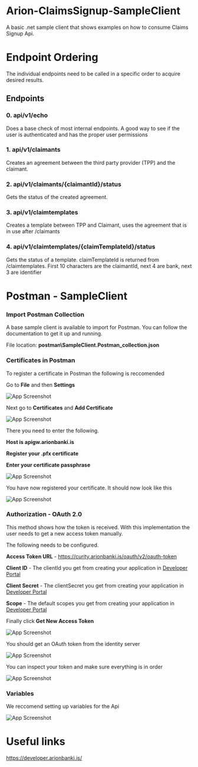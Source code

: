 # Arion-ClaimsSignup-SampleClient
A basic .net sample client that shows examples on how to consume Claims Signup Api.

# Endpoint Ordering
The individual endpoints need to be called in a specific order to acquire desired results.

## Endpoints
### 0. api/v1/echo
Does a base check of most internal endpoints. A good way to see if the user is authenticated and has the proper user permissions

### 1. api/v1/claimants
Creates an agreement between the third party provider (TPP) and the claimant.

### 2. api/v1/claimants/{claimantId}/status
Gets the status of the created agreement.

### 3. api/v1/claimtemplates
Creates a template between TPP and Claimant, uses the agreement that is in use after /claimants

### 4. api/v1/claimtemplates/{claimTemplateId}/status
Gets the status of a template. claimTemplateId is returned from /claimtemplates. First 10 characters are the claimantId, next 4 are bank, next 3 are identifier

# Postman - SampleClient

### Import Postman Collection
A base sample client is available to import for Postman. You can follow the documentation to get it up and running.

File location: **postman\SampleClient.Postman_collection.json** 

### Certificates in Postman
To register a certificate in Postman the following is reccomended

Go to **File** and then **Settings**

![App Screenshot](https://github.com/arionbanki/Arion-ClaimsSignup-SampleClient/blob/main/doc-images/Postman-Cert-Auth-Step1.png)

Next go to **Certificates** and **Add Certificate**

![App Screenshot](https://github.com/arionbanki/Arion-ClaimsSignup-SampleClient/blob/main/doc-images/Postman-Cert-Auth-Step2.png)

There you need to enter the following.

**Host is apigw.arionbanki.is**

**Register your .pfx certificate**

**Enter your certificate passphrase**

![App Screenshot](https://github.com/arionbanki/Arion-ClaimsSignup-SampleClient/blob/main/doc-images/Postman-Cert-Auth-Step3.png)

You have now registered your certificate. It should now look like this

![App Screenshot](https://github.com/arionbanki/Arion-ClaimsSignup-SampleClient/blob/main/doc-images/Postman-Cert-Auth-Step4.png)

### Authorization - OAuth 2.0 
This method shows how the token is received. With this implementation the user needs to get a new access token manually.

The following needs to be configured.

**Access Token URL** - https://curity.arionbanki.is/oauth/v2/oauth-token

**Client ID** - The clientId you get from creating your application in [Developer Portal](https://developer.arionbanki.is/)

**Client Secret** - The clientSecret you get from creating your application in [Developer Portal](https://developer.arionbanki.is/)

**Scope** - The default scopes you get from creating your application in [Developer Portal](https://developer.arionbanki.is/)

Finally click **Get New Access Token**

![App Screenshot](https://github.com/arionbanki/Arion-ClaimsSignup-SampleClient/blob/main/doc-images/Postman-Curity-OAuth2.png)

You should get an OAuth token from the identity server

![App Screenshot](https://github.com/arionbanki/Arion-ClaimsSignup-SampleClient/blob/main/doc-images/Postman-Curity-OAuth2-Success.png)

You can inspect your token and make sure everything is in order

![App Screenshot](https://github.com/arionbanki/Arion-ClaimsSignup-SampleClient/blob/main/doc-images/Postman-Curity-OAuth2-Token.png)

### Variables
We reccomend setting up variables for the Api

![App Screenshot](https://github.com/arionbanki/Arion-ClaimsSignup-SampleClient/blob/main/doc-images/Postman-Variable-Settings.png)

# Useful links
https://developer.arionbanki.is/
